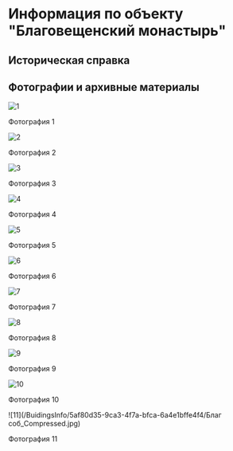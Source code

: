 # Информация по объекту "Благовещенский монастырь"

## Историческая справка

## Фотографии и архивные материалы

![1](/BuidingsInfo/5af80d35-9ca3-4f7a-bfca-6a4e1bffe4f4/1_Compressed.jpg)

Фотография 1

![2](/BuidingsInfo/5af80d35-9ca3-4f7a-bfca-6a4e1bffe4f4/2_Compressed.jpg)

Фотография 2

![3](/BuidingsInfo/5af80d35-9ca3-4f7a-bfca-6a4e1bffe4f4/3_Compressed.jpg)

Фотография 3

![4](/BuidingsInfo/5af80d35-9ca3-4f7a-bfca-6a4e1bffe4f4/4_Compressed.jpg)

Фотография 4

![5](/BuidingsInfo/5af80d35-9ca3-4f7a-bfca-6a4e1bffe4f4/img035_Compressed.jpg)

Фотография 5

![6](/BuidingsInfo/5af80d35-9ca3-4f7a-bfca-6a4e1bffe4f4/img512a_Compressed.jpg)

Фотография 6

![7](/BuidingsInfo/5af80d35-9ca3-4f7a-bfca-6a4e1bffe4f4/img782aa_Compressed.jpg)

Фотография 7

![8](/BuidingsInfo/5af80d35-9ca3-4f7a-bfca-6a4e1bffe4f4/Безимени-16_Compressed.jpg)

Фотография 8

![9](/BuidingsInfo/5af80d35-9ca3-4f7a-bfca-6a4e1bffe4f4/Безимени-17_Compressed.jpg)

Фотография 9

![10](/BuidingsInfo/5af80d35-9ca3-4f7a-bfca-6a4e1bffe4f4/Безимени-18_Compressed.jpg)

Фотография 10

![11](/BuidingsInfo/5af80d35-9ca3-4f7a-bfca-6a4e1bffe4f4/Благ соб_Compressed.jpg)

Фотография 11


